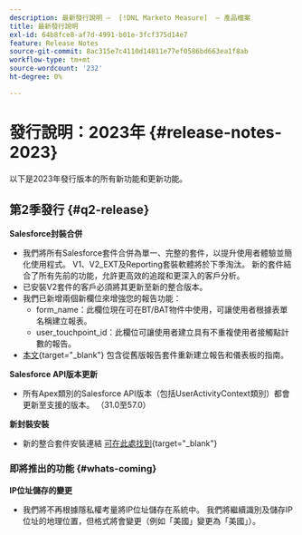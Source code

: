 ```yaml
---
description: 最新發行說明 —  [!DNL Marketo Measure]  — 產品檔案
title: 最新發行說明
exl-id: 64b8fce8-af7d-4991-b01e-3fcf375d14e7
feature: Release Notes
source-git-commit: 8ac315e7c4110d14811e77ef0586bd663ea1f8ab
workflow-type: tm+mt
source-wordcount: '232'
ht-degree: 0%

---
```


# 發行說明：2023年 {#release-notes-2023}

以下是2023年發行版本的所有新功能和更新功能。

## 第2季發行 {#q2-release}

<p>

**Salesforce封裝合併**

* 我們將所有Salesforce套件合併為單一、完整的套件，以提升使用者體驗並簡化使用程式。 V1、V2_EXT及Reporting套裝軟體將於下季淘汰。 新的套件結合了所有先前的功能，允許更高效的追蹤和更深入的客戶分析。
* 已安裝V2套件的客戶必須將其更新至新的整合版本。
* 我們已新增兩個新欄位來增強您的報告功能：
   * form_name：此欄位現在可在BT/BAT物件中使用，可讓使用者根據表單名稱建立報表。
   * user_touchpoint_id：此欄位可讓使用者建立具有不重複使用者接觸點計數的報告。
* [本文](/help/configuration-and-setup/marketo-measure-and-salesforce/salesforce-package-consolidation.md){target="_blank"} 包含從舊版報告套件重新建立報告和儀表板的指南。

**Salesforce API版本更新**

* 所有Apex類別的Salesforce API版本（包括UserActivityContext類別）都會更新至支援的版本。 （31.0至57.0）

**新封裝安裝**

* 新的整合套件安裝連結 [可在此處找到](https://login.salesforce.com/packaging/installPackage.apexp?p0=04t1P000000VY6Z){target="_blank"}

### 即將推出的功能 {#whats-coming}

<p>

**IP位址儲存的變更**

* 我們將不再根據隱私權考量將IP位址儲存在系統中。 我們將繼續識別及儲存IP位址的地理位置，但格式將會變更（例如「美國」變更為「美國」）。

